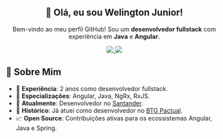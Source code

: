 <h2 align="center">👋 Olá, eu sou Welington Junior!</h2>
<p align="center">Bem-vindo ao meu perfil GitHub! Sou um <strong>desenvolvedor fullstack</strong> com experiência em <strong>Java</strong> e <strong>Angular</strong>.

<p align="center">
  <a href="https://www.linkedin.com/in/welingtonfagundes" title="LinkedIn">
    <img src="https://img.shields.io/badge/LinkedIn-0077B5?style=for-the-badge&logo=linkedin&logoColor=white">
  </a>
  <a href="mailto:welingtonfagundesch@gmail.com" title="Email">
    <img src="https://img.shields.io/badge/Email-D14836?style=for-the-badge&logo=gmail&logoColor=white">
  </a>
</p>

## 🚀 Sobre Mim

- 🧠 **Experiência**: 2 anos como desenvolvedor fullstack.
- 🌱 **Especializações**: Angular, Java, NgRx, RxJS.
- 💼 **Atualmente**: Desenvolvedor no <a href="https://santander.com.br">Santander</a>.
- 🏦 **Histórico**: Já atuei como desenvolvedor no <a href="https://www.btgpactual.com/">BTG Pactual</a>.
- 📈 **Open Source**: Contribuições ativas para os ecossistemas Angular, Java e Spring.


